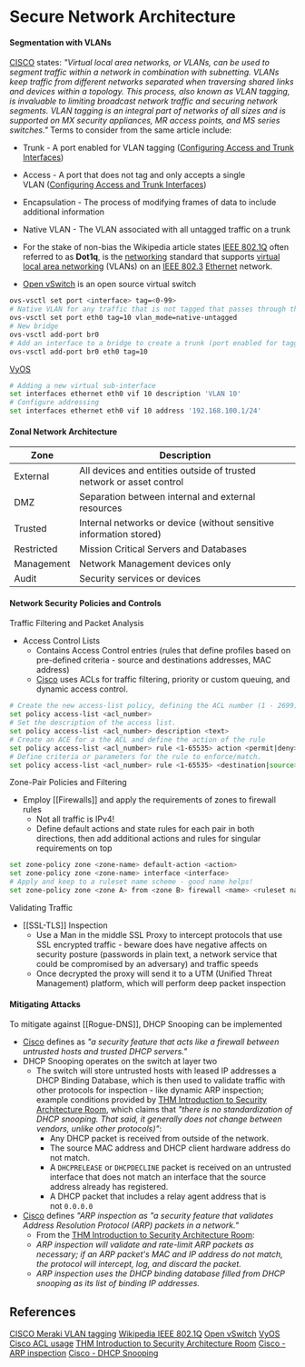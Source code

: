# Secure Network Architecture

#### Segmentation with VLANs

[CISCO](https://documentation.meraki.com/General_Administration/Tools_and_Troubleshooting/Fundamentals_of_802.1Q_VLAN_Tagging) states: *"Virtual local area networks, or VLANs, can be used to segment traffic within a network in combination with subnetting. VLANs keep traffic from different networks separated when traversing shared links and devices within a topology. This process, also known as VLAN tagging, is invaluable to limiting broadcast network traffic and securing network segments. VLAN tagging is an integral part of networks of all sizes and is supported on MX security appliances, MR access points, and MS series switches."* Terms to consider from the same article include:
- Trunk - A port enabled for VLAN tagging ([Configuring Access and Trunk Interfaces](https://www.cisco.com/c/en/us/td/docs/switches/datacenter/nexus5000/sw/configuration/guide/cli_rel_4_0_1a/CLIConfigurationGuide/AccessTrunk.html#wp1206599 "https://www.cisco.com/c/en/us/td/docs/switches/datacenter/nexus5000/sw/configuration/guide/cli_rel_4_0_1a/CLIConfigurationGuide/AccessTrunk.html#wp1206599"))
- Access - A port that does not tag and only accepts a single VLAN ([Configuring Access and Trunk Interfaces](https://www.cisco.com/c/en/us/td/docs/switches/datacenter/nexus5000/sw/configuration/guide/cli_rel_4_0_1a/CLIConfigurationGuide/AccessTrunk.html#wp1206599 "https://www.cisco.com/c/en/us/td/docs/switches/datacenter/nexus5000/sw/configuration/guide/cli_rel_4_0_1a/CLIConfigurationGuide/AccessTrunk.html#wp1206599"))
- Encapsulation - The process of modifying frames of data to include additional information
- Native VLAN - The VLAN associated with all untagged traffic on a trunk
- For the stake of non-bias the Wikipedia article states [IEEE 802.1Q](https://en.wikipedia.org/wiki/IEEE_802.1Q) often referred to as **Dot1q**, is the [networking](https://en.wikipedia.org/wiki/Computer_network) standard that supports [virtual local area networking](https://en.wikipedia.org/wiki/Virtual_local_area_network "Virtual local area network") (VLANs) on an [IEEE 802.3](https://en.wikipedia.org/wiki/IEEE_802.3 "IEEE 802.3") [Ethernet](https://en.wikipedia.org/wiki/Ethernet "Ethernet") network.

- [Open vSwitch](https://www.openvswitch.org/) is an open source virtual switch
```bash
ovs-vsctl set port <interface> tag=<0-99>
# Native VLAN for any traffic that is not tagged that passes through the switch
ovs-vsctl set port eth0 tag=10 vlan_mode=native-untagged
# New bridge 
ovs-vsctl add-port br0 
# Add an interface to a bridge to create a trunk (port enabled for tagging)
ovs-vsctl add-port br0 eth0 tag=10
```

[VyOS](https://vyos.io/)
```bash
# Adding a new virtual sub-interface 
set interfaces ethernet eth0 vif 10 description 'VLAN 10'
# Configure addressing
set interfaces ethernet eth0 vif 10 address '192.168.100.1/24'
```

#### Zonal Network Architecture

Zone | Description
--- | --- 
External | All devices and entities outside of trusted network or asset control
DMZ | Separation between internal and external resources
Trusted | Internal networks or device (without sensitive information stored)
Restricted | Mission Critical Servers and Databases
Management | Network Management devices only
Audit | Security services or devices

#### Network Security Policies and Controls

Traffic Filtering and Packet Analysis
- Access Control Lists
	- Contains Access Control entries (rules that define profiles based on pre-defined criteria - source and destinations addresses, MAC address)
	- [Cisco](https://www.cisco.com/c/en/us/td/docs/routers/asr9000/software/asr9k_r4-0/addr_serv/command/reference/ir40asrbook_chapter1.html#:~:text=An%20access%20control%20list%20(ACL,queueing%2C%20and%20dynamic%20access%20control.)) uses ACLs for traffic filtering, priority or custom queuing, and dynamic access control.

```bash
# Create the new access-list policy, defining the ACL number (1 - 2699)
set policy access-list <acl_number>
# Set the description of the access list.
set policy access-list <acl_number> description <text>
# Create an ACE for a the ACL and define the action of the rule
set policy access-list <acl_number> rule <1-65535> action <permit|deny>
# Define criteria or parameters for the rule to enforce/match.
set policy access-list <acl_number> rule <1-65535> <destination|source> <any|host|inverse-mask|network>
```

Zone-Pair Policies and Filtering
- Employ [[Firewalls]] and apply the requirements of zones to firewall rules
	- Not all traffic is IPv4!
	- Define default actions and state rules for each pair in both directions, then add additional actions and rules for singular requirements on top

```bash
set zone-policy zone <zone-name> default-action <action>
set zone-policy zone <zone-name> interface <interface>
# Apply and keep to a ruleset name scheme - good name helps!
set zone-policy zone <zone A> from <zone B> firewall <name> <ruleset name>
```

Validating Traffic
- [[SSL-TLS]] Inspection
	- Use a Man in the middle SSL Proxy to intercept protocols that use SSL encrypted traffic - beware does have negative affects on security posture (passwords in plain text, a network service that could be compromised by an adversary) and traffic speeds
	- Once decrypted the proxy will send it to a UTM (Unified Threat Management) platform, which will perform deep packet inspection

#### Mitigating Attacks

To mitigate against [[Rogue-DNS]], DHCP Snooping can be implemented
- [Cisco](https://www.cisco.com/c/en/us/td/docs/switches/lan/catalyst6500/ios/12-2SXF/native/configuration/guide/swcg/snoodhcp.pdf) defines as *"a security feature that acts like a firewall between untrusted hosts and trusted DHCP servers."*
- DHCP Snooping operates on the switch at layer two 
	- The switch will store untrusted hosts with leased IP addresses a DHCP Binding Database, which is then used to validate traffic with other protocols for inspection - like dynamic ARP inspection; example conditions provided by [THM Introduction to Security Architecture Room](https://tryhackme.com/room/introtosecurityarchitecture), which claims that *"there is no standardization of DHCP snooping. That said, it generally does not change between vendors, unlike other protocols)"*:
		- Any DHCP packet is received from outside of the network.
		- The source MAC address and DHCP client hardware address do not match.
		- A `DHCPRELEASE` or `DHCPDECLINE` packet is received on an untrusted interface that does not match an interface that the source address already has registered.
		- A DHCP packet that includes a relay agent address that is not `0.0.0.0`
- [Cisco](https://www.cisco.com/c/en/us/td/docs/switches/lan/catalyst4500/12-2/25ew/configuration/guide/conf/dynarp.html) defines *"ARP inspection as "a security feature that validates Address Resolution Protocol (ARP) packets in a network."*
	- From the [THM Introduction to Security Architecture Room](https://tryhackme.com/room/introtosecurityarchitecture):
	- *ARP inspection will validate and rate-limit ARP packets as necessary; if an ARP packet's MAC and IP address do not match, the protocol will intercept, log, and discard the packet.*
	- *ARP inspection uses the DHCP binding database filled from DHCP snooping as its list of binding IP addresses.*

## References

[CISCO Meraki VLAN tagging](https://documentation.meraki.com/General_Administration/Tools_and_Troubleshooting/Fundamentals_of_802.1Q_VLAN_Tagging) 
[Wikipedia IEEE 802.1Q](https://en.wikipedia.org/wiki/IEEE_802.1Q)
[Open vSwitch](https://www.openvswitch.org/)
[VyOS](https://vyos.io/)
[Cisco ACL usage](https://www.cisco.com/c/en/us/td/docs/routers/asr9000/software/asr9k_r4-0/addr_serv/command/reference/ir40asrbook_chapter1.html#:~:text=An%20access%20control%20list%20(ACL,queueing%2C%20and%20dynamic%20access%20control.)) 
[THM Introduction to Security Architecture Room](https://tryhackme.com/room/introtosecurityarchitecture)
[Cisco - ARP inspection](https://www.cisco.com/c/en/us/td/docs/switches/lan/catalyst4500/12-2/25ew/configuration/guide/conf/dynarp.html)
[Cisco - DHCP Snooping](https://www.cisco.com/c/en/us/td/docs/switches/lan/catalyst6500/ios/12-2SXF/native/configuration/guide/swcg/snoodhcp.pdf) 